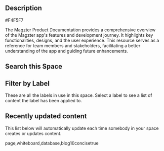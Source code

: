 ## Description

#F4F5F7

The Magzter Product Documentation provides a comprehensive overview of
the Magzter app\'s features and development journey. It highlights key
functionalities, designs, and the user experience. This resource serves
as a reference for team members and stakeholders, facilitating a better
understanding of the app and guiding future enhancements.

## Search this Space

## Filter by Label

These are all the labels in use in this space. Select a label to see a
list of content the label has been applied to.

## Recently updated content

This list below will automatically update each time somebody in your
space creates or updates content.

page,whiteboard,database,blog10concisetrue
